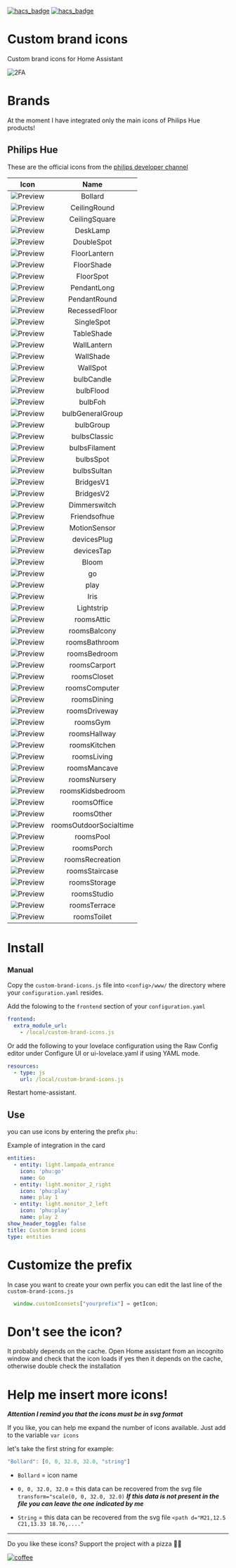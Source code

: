 [![hacs_badge](https://img.shields.io/badge/HACS-Custom-orange.svg)](https://github.com/custom-components/hacs) [![hacs_badge](https://img.shields.io/badge/Buy-Me%20a%20Coffee-critical)](https://www.buymeacoffee.com/elax46)

# Custom brand icons

Custom brand icons for Home Assistant

![2FA](https://res.cloudinary.com/dcongin7u/image/upload/v1620853194/example_pwvozi.jpg)

# Brands
At the moment I have integrated only the main icons of Philips Hue products!
 
## Philips Hue

These are the official icons from the [philips developer channel](https://developers.meethue.com/develop/application-design-guidance/icon-pack/)

| Icon | Name |
|------|:--------------:|
| ![Preview](./icon-svg/Bollard.svg) | Bollard |
| ![Preview](./icon-svg/CeilingRound.svg) | CeilingRound |
| ![Preview](./icon-svg/CeilingSquare.svg) | CeilingSquare |
| ![Preview](./icon-svg/DeskLamp.svg) | DeskLamp |
| ![Preview](./icon-svg/DoubleSpot.svg) | DoubleSpot |
| ![Preview](./icon-svg/FloorLantern.svg) | FloorLantern |
| ![Preview](./icon-svg/FloorShade.svg) | FloorShade |
| ![Preview](./icon-svg/FloorSpot.svg) | FloorSpot |
| ![Preview](./icon-svg/PendantLong.svg) | PendantLong |
| ![Preview](./icon-svg/PendantRound.svg) | PendantRound |
| ![Preview](./icon-svg/RecessedFloor.svg) | RecessedFloor |
| ![Preview](./icon-svg/SingleSpot.svg) | SingleSpot|
| ![Preview](./icon-svg/TableShade.svg) | TableShade | 
| ![Preview](./icon-svg/WallLantern.svg) | WallLantern |
| ![Preview](./icon-svg/WallShade.svg) | WallShade |
| ![Preview](./icon-svg/WallSpot.svg) | WallSpot |
| ![Preview](./icon-svg/bulbCandle.svg) | bulbCandle |
| ![Preview](./icon-svg/bulbFlood.svg) | bulbFlood |
| ![Preview](./icon-svg/bulbFoh.svg) | bulbFoh |
| ![Preview](./icon-svg/bulbGeneralGroup.svg) | bulbGeneralGroup |
| ![Preview](./icon-svg/bulbGroup.svg) | bulbGroup |
| ![Preview](./icon-svg/bulbsClassic.svg) | bulbsClassic |
| ![Preview](./icon-svg/bulbsFilament.svg) | bulbsFilament |
| ![Preview](./icon-svg/bulbsSpot.svg) | bulbsSpot |
| ![Preview](./icon-svg/bulbsSultan.svg) | bulbsSultan |
| ![Preview](./icon-svg/BridgesV1.svg) | BridgesV1 |
| ![Preview](./icon-svg/BridgesV2.svg) | BridgesV2 |
| ![Preview](./icon-svg/Dimmerswitch.svg) | Dimmerswitch |
| ![Preview](./icon-svg/Friendsofhue.svg) | Friendsofhue |
| ![Preview](./icon-svg/MotionSensor.svg) | MotionSensor|
|  ![Preview](./icon-svg/devicesPlug.svg) |  devicesPlug | 
|  ![Preview](./icon-svg/devicesTap.svg) |  devicesTap | 
|  ![Preview](./icon-svg/Bloom.svg) |  Bloom |
|  ![Preview](./icon-svg/go.svg) |  go | 
|  ![Preview](./icon-svg/play.svg) |  play| 
|  ![Preview](./icon-svg/Iris.svg) |  Iris | 
|  ![Preview](./icon-svg/Lightstrip.svg) |  Lightstrip | 
|  ![Preview](./icon-svg/roomsAttic.svg) |  roomsAttic | 
|  ![Preview](./icon-svg/roomsBalcony.svg) |  roomsBalcony | 
|  ![Preview](./icon-svg/roomsBathroom.svg) |  roomsBathroom | 
|  ![Preview](./icon-svg/roomsBedroom.svg) |  roomsBedroom | 
|  ![Preview](./icon-svg/roomsCarport.svg) |  roomsCarport | 
|  ![Preview](./icon-svg/roomsCloset.svg) |  roomsCloset | 
|  ![Preview](./icon-svg/roomsComputer.svg) |  roomsComputer | 
|  ![Preview](./icon-svg/roomsDining.svg) |  roomsDining| 
|  ![Preview](./icon-svg/roomsDriveway.svg) |  roomsDriveway | 
| ![Preview](./icon-svg/roomsGym.svg) |  roomsGym | 
|  ![Preview](./icon-svg/roomsHallway.svg) |  roomsHallway | 
|  ![Preview](./icon-svg/roomsKitchen.svg) |  roomsKitchen | 
|  ![Preview](./icon-svg/roomsLiving.svg) |  roomsLiving |
|  ![Preview](./icon-svg/roomsMancave.svg) |  roomsMancave | 
|  ![Preview](./icon-svg/roomsNursery.svg) |  roomsNursery | 
|  ![Preview](./icon-svg/roomsKidsbedroom.svg) |  roomsKidsbedroom |
|  ![Preview](./icon-svg/roomsOffice.svg) |  roomsOffice | 
|  ![Preview](./icon-svg/roomsOther.svg) |  roomsOther | 
| ![Preview](./icon-svg/roomsOutdoorSocialtime.svg) | roomsOutdoorSocialtime |
| ![Preview](./icon-svg/roomsPool.svg) | roomsPool |
| ![Preview](./icon-svg/roomsPorch.svg) | roomsPorch |
|![Preview](./icon-svg/roomsRecreation.svg) | roomsRecreation |
| ![Preview](./icon-svg/roomsStaircase.svg)| roomsStaircase| 
| ![Preview](./icon-svg/roomsStorage.svg) | roomsStorage |
| ![Preview](./icon-svg/roomsStudio.svg) | roomsStudio |
| ![Preview](./icon-svg/roomsTerrace.svg) | roomsTerrace |
| ![Preview](./icon-svg/roomsToilet.svg) | roomsToilet |

# Install

### Manual
Copy the `custom-brand-icons.js` file into `<config>/www/` the directory where your `configuration.yaml` resides.

Add the folowing to the `frontend` section of your `configuration.yaml`

```yaml
frontend:
  extra_module_url:
    - /local/custom-brand-icons.js
```

Or add the following to your lovelace configuration using the Raw Config editor under Configure UI or ui-lovelace.yaml if using YAML mode.

```yaml
resources:
  - type: js
    url: /local/custom-brand-icons.js
```

Restart home-assistant.

## Use
you can use icons by entering the prefix `phu:`

Example of integration in the card

```yaml
entities:
  - entity: light.lampada_entrance
    icon: 'phu:go'
    name: Go
  - entity: light.monitor_2_right
    icon: 'phu:play'
    name: play 1
  - entity: light.monitor_2_left
    icon: 'phu:play'
    name: play 2
show_header_toggle: false
title: Custom brand icons
type: entities
```
# Customize the prefix

In case you want to create your own perfix you can edit the last line of the `custom-brand-icons.js`

```js
  window.customIconsets["yourprefix"] = getIcon;
```
# Don't see the icon?

It probably depends on the cache. Open Home assistant from an incognito window and check that the icon loads if yes then it depends on the cache, otherwise double check the installation

# Help me insert more icons!

***Attention I remind you that the icons must be in svg format***

If you like, you can help me expand the number of icons available. Just add to the variable  `var icons`

let's take the first string for example:

```js
"Bollard": [0, 0, 32.0, 32.0, "string"]
```
* `Bollard` = icon name

* `0, 0, 32.0, 32.0` = this data can be recovered from the svg file `transform="scale(0, 0, 32.0, 32.0)` ***If this data is not present in the file you can leave the one indicated by me***

* `String` = this data can be recovered from the svg file  `<path d="M21,12.5 C21,13.33 18.76,...."`
---
Do you like these icons? Support the project with a pizza 🍕🍕

[![coffee](https://www.buymeacoffee.com/assets/img/custom_images/black_img.png)](https://www.buymeacoffee.com/elax46)

